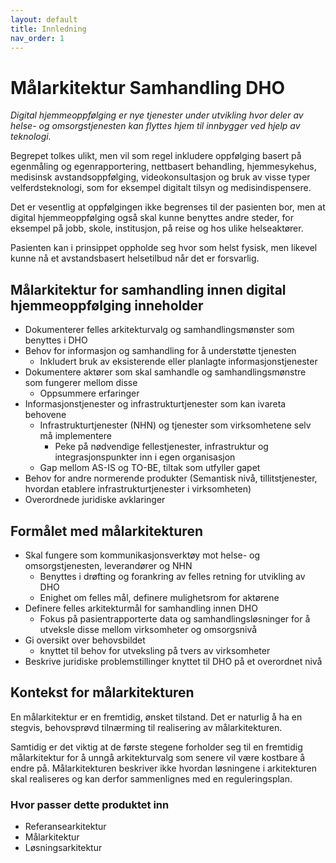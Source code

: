 ```yaml
---
layout: default
title: Innledning
nav_order: 1
---
```


# Målarkitektur Samhandling DHO

*Digital hjemmeoppfølging er nye tjenester under utvikling hvor deler av helse- og omsorgstjenesten kan flyttes hjem til innbygger ved hjelp av teknologi.*

Begrepet tolkes ulikt, men vil som regel inkludere oppfølging basert på egenmåling og egenrapportering, nettbasert behandling, hjemmesykehus, medisinsk avstandsoppfølging, videokonsultasjon og bruk av visse typer velferdsteknologi, som for eksempel digitalt tilsyn og medisindispensere.

Det er vesentlig at oppfølgingen ikke begrenses til der pasienten bor, men at digital hjemmeoppfølging også skal kunne benyttes andre steder, for eksempel på jobb, skole, institusjon, på reise og hos ulike helseaktører.

Pasienten kan i prinsippet oppholde seg hvor som helst fysisk, men likevel kunne nå et avstandsbasert helsetilbud når det er forsvarlig.

## Målarkitektur for samhandling innen digital hjemmeoppfølging inneholder
* Dokumenterer felles arkitekturvalg og samhandlingsmønster som benyttes i DHO
* Behov for informasjon og samhandling for å understøtte tjenesten
  * Inkludert bruk av eksisterende eller planlagte informasjonstjenester
* Dokumentere aktører som skal samhandle og samhandlingsmønstre som fungerer mellom disse
  * Oppsummere erfaringer
* Informasjonstjenester og infrastrukturtjenester som kan ivareta behovene
  * Infrastrukturtjenester (NHN) og tjenester som virksomhetene selv må implementere
    * Peke på nødvendige fellestjenester, infrastruktur og integrasjonspunkter inn i egen organisasjon
  * Gap mellom AS-IS og TO-BE, tiltak som utfyller gapet
* Behov for andre normerende produkter (Semantisk nivå, tillitstjenester, hvordan etablere infrastrukturtjenester i virksomheten)
* Overordnede juridiske avklaringer

## Formålet med målarkitekturen
* Skal fungere som kommunikasjonsverktøy mot helse- og omsorgstjenesten, leverandører og NHN
  * Benyttes i drøfting og forankring av felles retning for utvikling av DHO
  * Enighet om felles mål, definere mulighetsrom for aktørene
* Definere felles arkitekturmål for samhandling innen DHO
  * Fokus på pasientrapporterte data og samhandlingsløsninger for å utveksle disse mellom virksomheter og omsorgsnivå
* Gi oversikt over behovsbildet
  * knyttet til behov for utveksling på tvers av virksomheter
* Beskrive juridiske problemstillinger knyttet til DHO på et overordnet nivå
 
## Kontekst for målarkitekturen
En målarkitektur er en fremtidig, ønsket tilstand. Det er naturlig å ha en stegvis, behovsprøvd tilnærming til realisering av målarkitekturen.

Samtidig er det viktig at de første stegene forholder seg til en fremtidig målarkitektur for å unngå arkitekturvalg som senere vil være kostbare å endre på. Målarkitekturen beskriver ikke hvordan løsningene i arkitekturen skal realiseres og kan derfor sammenlignes med en reguleringsplan.

### Hvor passer dette produktet inn
* Referansearkitektur
* Målarkitektur
* Løsningsarkitektur
